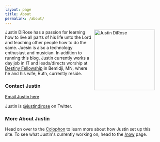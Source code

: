 ```yaml
---
layout: page
title: About
permalink: /about/
---
```


<img src="https://dl.dropboxusercontent.com/s/ns4gnighlljpgpo/justin.png" alt="Justin DiRose" style="width: 200px; float: right; margin: 0 10px 75px 10px; display: inline-block;"/> Justin DiRose has a passion for learning how to live all parts of his life unto the Lord and teaching other people how to do the same. Juesin is also a technology enthusiast and musician. In addition to running this blog, Justin currently works a day job in IT and leads/directs worship at [Destiny Fellowship](http://dfbemidji.com) in Bemidji, MN, where he and his wife, Ruth, currently reside.

### Contact Justin

[Email Justin here](/contact)

Justin is [@justindirose](https://twitter.com/justindirose) on Twitter.

### More About Justin

Head on over to the [Colophon](/colophon) to learn more about how Justin set up this site.
To see what Justin's currently working on, head to the [/now](/now) page.
